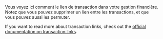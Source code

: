 Vous voyez ici comment le lien de transaction dans votre gestion financière. Notez que vous pouvez supprimer un lien entre les transactions, et que vous pouvez aussi les permuter.

If you want to read more about transaction links, check out the [official documentation on transaction links](https://docs.firefly-iii.org/advanced-concepts/links).